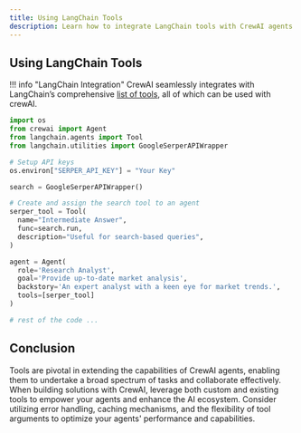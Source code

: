 ```yaml
---
title: Using LangChain Tools
description: Learn how to integrate LangChain tools with CrewAI agents to enhance search-based queries and more.
---
```


## Using LangChain Tools
!!! info "LangChain Integration"
    CrewAI seamlessly integrates with LangChain’s comprehensive [list of tools](https://python.langchain.com/docs/integrations/tools/), all of which can be used with crewAI.

```python
import os
from crewai import Agent
from langchain.agents import Tool
from langchain.utilities import GoogleSerperAPIWrapper

# Setup API keys
os.environ["SERPER_API_KEY"] = "Your Key"

search = GoogleSerperAPIWrapper()

# Create and assign the search tool to an agent
serper_tool = Tool(
  name="Intermediate Answer",
  func=search.run,
  description="Useful for search-based queries",
)

agent = Agent(
  role='Research Analyst',
  goal='Provide up-to-date market analysis',
  backstory='An expert analyst with a keen eye for market trends.',
  tools=[serper_tool]
)

# rest of the code ...
```

## Conclusion
Tools are pivotal in extending the capabilities of CrewAI agents, enabling them to undertake a broad spectrum of tasks and collaborate effectively. When building solutions with CrewAI, leverage both custom and existing tools to empower your agents and enhance the AI ecosystem. Consider utilizing error handling, caching mechanisms, and the flexibility of tool arguments to optimize your agents' performance and capabilities.